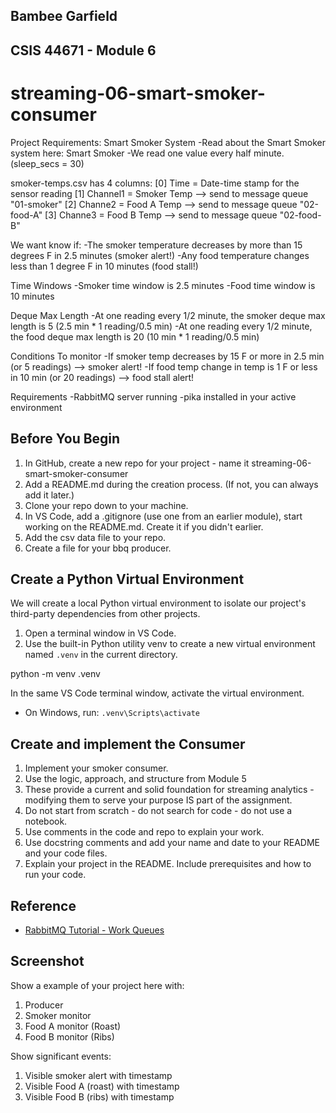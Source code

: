 ## Bambee Garfield
## CSIS 44671 - Module 6


# streaming-06-smart-smoker-consumer

Project Requirements:
Smart Smoker System
-Read about the Smart Smoker system here: Smart Smoker
-We read one value every half minute. (sleep_secs = 30)

smoker-temps.csv has 4 columns:
[0] Time = Date-time stamp for the sensor reading
[1] Channel1 = Smoker Temp --> send to message queue "01-smoker"
[2] Channe2 = Food A Temp --> send to message queue "02-food-A"
[3] Channe3 = Food B Temp --> send to message queue "02-food-B"

We want know if:
-The smoker temperature decreases by more than 15 degrees F in 2.5 minutes (smoker alert!)
-Any food temperature changes less than 1 degree F in 10 minutes (food stall!)

Time Windows
-Smoker time window is 2.5 minutes
-Food time window is 10 minutes

Deque Max Length
-At one reading every 1/2 minute, the smoker deque max length is 5 (2.5 min * 1 reading/0.5 min)
-At one reading every 1/2 minute, the food deque max length is 20 (10 min * 1 reading/0.5 min) 

Conditions To monitor
-If smoker temp decreases by 15 F or more in 2.5 min (or 5 readings)  --> smoker alert!
-If food temp change in temp is 1 F or less in 10 min (or 20 readings)  --> food stall alert!

Requirements
-RabbitMQ server running
-pika installed in your active environment

## Before You Begin 

1. In GitHub, create a new repo for your project - name it streaming-06-smart-smoker-consumer
2. Add a README.md during the creation process. (If not, you can always add it later.)
3. Clone your repo down to your machine. 
4. In VS Code, add a .gitignore (use one from an earlier module), start working on the README.md. Create it if you didn't earlier.
5. Add the csv data file to your repo. 
6. Create a file for your bbq producer.

## Create a Python Virtual Environment

We will create a local Python virtual environment to isolate our project's third-party dependencies from other projects.

1. Open a terminal window in VS Code.
2. Use the built-in Python utility venv to create a new virtual environment named `.venv` in the current directory.

python -m venv .venv

In the same VS Code terminal window, activate the virtual environment.

- On Windows, run: `.venv\Scripts\activate`

## Create and implement the Consumer 

1. Implement your smoker consumer. 
2. Use the logic, approach, and structure from Module 5
3. These provide a current and solid foundation for streaming analytics - modifying them to serve your purpose IS part of the assignment.
4. Do not start from scratch - do not search for code - do not use a notebook.
5. Use comments in the code and repo to explain your work. 
6. Use docstring comments and add your name and date to your README and your code files. 
7. Explain your project in the README. Include prerequisites and how to run your code. 

## Reference

- [RabbitMQ Tutorial - Work Queues](https://www.rabbitmq.com/tutorials/tutorial-two-python.html)


## Screenshot

Show a example of your project here with:
1. Producer
2. Smoker monitor
3. Food A monitor (Roast)
4. Food B monitor (Ribs)

Show significant events:
1. Visible smoker alert with timestamp
2. Visible Food A (roast) with timestamp
3. Visible Food B (ribs) with timestamp